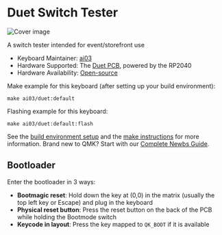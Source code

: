 # Duet Switch Tester

![Cover image](https://i.imgur.com/sFuHJbLh.png)

A switch tester intended for event/storefront use

* Keyboard Maintainer: [ai03](https://github.com/ai03-2725)
* Hardware Supported: The [Duet PCB](https://github.com/ai03-2725/duet-switch-tester/tree/main/Duet-MainPCB), powered by the RP2040
* Hardware Availability: [Open-source](https://github.com/ai03-2725/duet-switch-tester)


Make example for this keyboard (after setting up your build environment):

    make ai03/duet:default

Flashing example for this keyboard:

    make ai03/duet:default:flash

See the [build environment setup](https://docs.qmk.fm/#/getting_started_build_tools) and the [make instructions](https://docs.qmk.fm/#/getting_started_make_guide) for more information. Brand new to QMK? Start with our [Complete Newbs Guide](https://docs.qmk.fm/#/newbs).

## Bootloader

Enter the bootloader in 3 ways:

* **Bootmagic reset**: Hold down the key at (0,0) in the matrix (usually the top left key or Escape) and plug in the keyboard
* **Physical reset button**: Press the reset button on the back of the PCB while holding the Bootmode switch
* **Keycode in layout**: Press the key mapped to `QK_BOOT` if it is available
